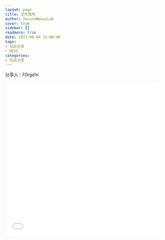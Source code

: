 ```yaml
---
layout: page
title: 文件隐写
author: SecureNexusLab
cover: true
sidebar: []
readmore: true
date: 2023-08-04 12:00:00
tags: 
- 社区分享
- MISC
categories:
- 社区分享
---
```


分享人：F0rga1n

<iframe src="//player.bilibili.com/player.html?aid=914630759&bvid=BV1yu4y1i75b&cid=1233143732&p=1&autoplay=0" allowfullscreen="allowfullscreen" width="100%" height="500" scrolling="no" frameborder="0" sandbox="allow-top-navigation allow-same-origin allow-forms allow-scripts"></iframe>